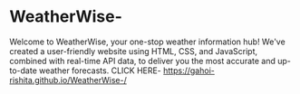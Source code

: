 # WeatherWise-
Welcome to WeatherWise, your one-stop weather information hub! We've created a user-friendly website using HTML, CSS, and JavaScript, combined with real-time API data, to deliver you the most accurate and up-to-date weather forecasts.
CLICK HERE- 
<a>https://gahoi-rishita.github.io/WeatherWise-/</a>
